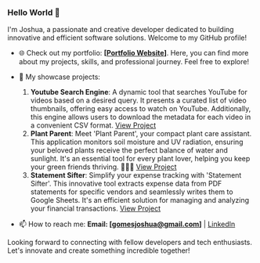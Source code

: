 ### Hello World 👋

I'm Joshua, a passionate and creative developer dedicated to building innovative and efficient software solutions. Welcome to my GitHub profile!

- 🌐 Check out my portfolio: **[[Portfolio Website](https://codewitty.github.io/resume/)]**. Here, you can find more about my projects, skills, and professional journey. Feel free to explore!

- 🔭 My showcase projects:
  1. **Youtube Search Engine**: A dynamic tool that searches YouTube for videos based on a desired query. It presents a curated list of video thumbnails, offering easy access to watch on YouTube. Additionally, this engine allows users to download the metadata for each video in a convenient CSV format. [View Project](https://github.com/codewitty/YoutubeSearchEngine)
  2. **Plant Parent**: Meet 'Plant Parent', your compact plant care assistant. This application monitors soil moisture and UV radiation, ensuring your beloved plants receive the perfect balance of water and sunlight. It's an essential tool for every plant lover, helping you keep your green friends thriving. 🌿🌞🌱 [View Project](https://github.com/codewitty/Plant-Parent)
  3. **Statement Sifter**: Simplify your expense tracking with 'Statement Sifter'. This innovative tool extracts expense data from PDF statements for specific vendors and seamlessly writes them to Google Sheets. It's an efficient solution for managing and analyzing your financial transactions. [View Project](https://github.com/codewitty/StatementSifter)


- 📫 How to reach me: **Email: [gomesjoshua@gmail.com]** | [LinkedIn](https://www.linkedin.com/in/codewitty/) 


Looking forward to connecting with fellow developers and tech enthusiasts. Let's innovate and create something incredible together!


